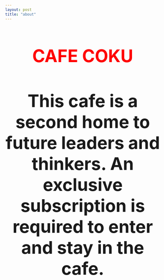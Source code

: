 ```yaml
---
layout: post
title: "about"
---
```


<h1 align="center"><span>

# <span style="color:red">CAFE COKU</span> 
<h1>

This cafe is a second home to future leaders and thinkers. An exclusive subscription is required to enter and stay in the cafe. 






